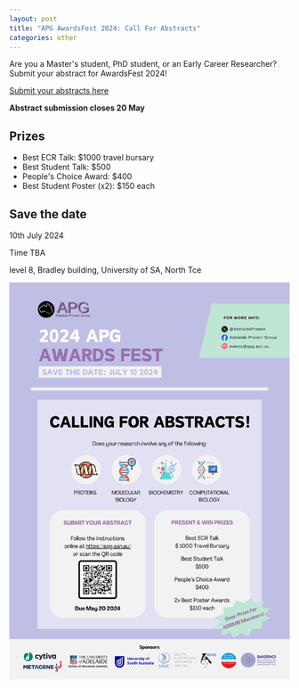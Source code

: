 ```yaml
---
layout: post
title: "APG AwardsFest 2024: Call For Abstracts"
categories: other
---
```


Are you a Master's student, PhD student, or an Early Career Researcher? 
Submit your abstract for AwardsFest 2024!

[Submit your abstracts here](https://forms.gle/Q4wakBV2bZGjxTUG8)

__Abstract submission closes 20 May__

## Prizes

 - Best ECR Talk: $1000 travel bursary
 - Best Student Talk: $500
 - People's Choice Award: $400
 - Best Student Poster (x2): $150 each

## Save the date

10th July 2024

Time TBA 

level 8, Bradley building, University of SA, North Tce

![](/assets/images/2024_awardsfest_cfa.png)
